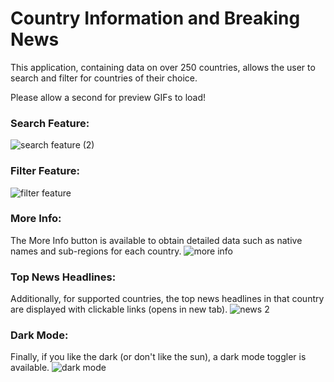 # Country Information and Breaking News

This application, containing data on over 250 countries, allows the user to search and filter for countries of their choice.

Please allow a second for preview GIFs to load!

### Search Feature:
![search feature (2)](https://github.com/MatthewLi-UW/CountryNews/assets/112432294/8cb83b62-4008-4017-8553-d4ef1eb88102)

### Filter Feature:
![filter feature](https://github.com/MatthewLi-UW/CountryNews/assets/112432294/44aefe4a-94fc-4c10-bd29-a8071fa80ab7)

### More Info:
The More Info button is available to obtain detailed data such as native names and sub-regions for each country.
![more info](https://github.com/MatthewLi-UW/CountryNews/assets/112432294/b376a4c8-9441-4772-9b10-4a7739c3b2d9)

### Top News Headlines:
Additionally, for supported countries, the top news headlines in that country are displayed with clickable links (opens in new tab).
![news 2](https://github.com/MatthewLi-UW/CountryNews/assets/112432294/ce5bb197-7b1a-4ecc-aec3-60b77a0b4d8d)

### Dark Mode:
Finally, if you like the dark (or don't like the sun), a dark mode toggler is available.
![dark mode](https://github.com/MatthewLi-UW/CountryNews/assets/112432294/6aa49e38-0461-4a28-bb4a-80c5fa7e18a8)
